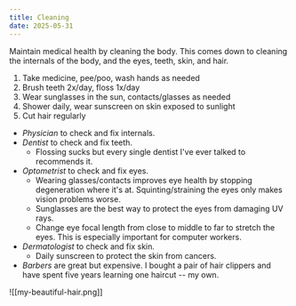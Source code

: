 ```yaml
---
title: Cleaning
date: 2025-05-31
---
```

Maintain medical health by cleaning the body. This comes down to cleaning the internals of the body, and the eyes, teeth, skin, and hair.

1. Take medicine, pee/poo, wash hands as needed
2. Brush teeth 2x/day, floss 1x/day
3. Wear sunglasses in the sun, contacts/glasses as needed
4. Shower daily, wear sunscreen on skin exposed to sunlight
5. Cut hair regularly

- *Physician* to check and fix internals.
- *Dentist* to check and fix teeth.
	- Flossing sucks but every single dentist I've ever talked to recommends it.
- *Optometrist* to check and fix eyes.
	- Wearing glasses/contacts improves eye health by stopping degeneration where it's at. Squinting/straining the eyes only makes vision problems worse.
	- Sunglasses are the best way to protect the eyes from damaging UV rays.
	- Change eye focal length from close to middle to far to stretch the eyes. This is especially important for computer workers.
- *Dermatologist* to check and fix skin.
	- Daily sunscreen to protect the skin from cancers.
- *Barbers* are great but expensive. I bought a pair of hair clippers and have spent five years learning one haircut -- my own.


![[my-beautiful-hair.png]]